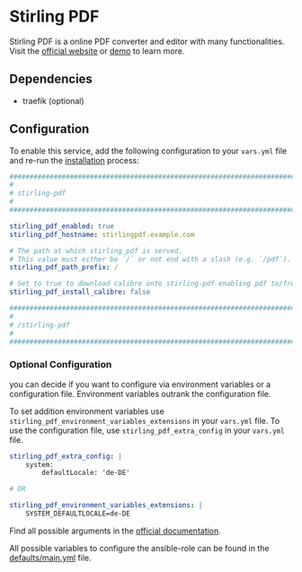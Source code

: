 # Stirling PDF
Stirling PDF is a online PDF converter and editor with many functionalities. Visit the [official website](https://www.stirlingpdf.com) or [demo](https://stirlingpdf.io) to learn more.

## Dependencies
- traefik (optional)

## Configuration
To enable this service, add the following configuration to your `vars.yml` file and re-run the [installation](../installing.md) process:

```yaml
########################################################################
#                                                                      #
# stirling-pdf                                                         #
#                                                                      #
########################################################################

stirling_pdf_enabled: true
stirling_pdf_hostname: stirlingpdf.example.com

# The path at which stirling_pdf is served.
# This value must either be `/` or not end with a slash (e.g. `/pdf`).
stirling_pdf_path_prefix: /

# Set to true to download calibre onto stirling-pdf enabling pdf to/from book and advanced html conversion | default false
stirling_pdf_install_calibre: false

########################################################################
#                                                                      #
# /stirling-pdf                                                        #
#                                                                      #
########################################################################
```
### Optional Configuration
you can decide if you want to configure via environment variables or a configuration file. Environment variables outrank the configuration file.

To set addition environment variables use `stirling_pdf_environment_variables_extensions` in your `vars.yml` file.
To use the configuration file, use `stirling_pdf_extra_config` in your `vars.yml` file.

```yaml
stirling_pdf_extra_config: |
  	system:
    	defaultLocale: 'de-DE'

# OR

stirling_pdf_environment_variables_extensions: |
	SYSTEM_DEFAULTLOCALE=de-DE
```

Find all possible arguments in the [official documentation](https://docs.stirlingpdf.com/Advanced%20Configuration/How%20to%20add%20configurations).

All possible variables to configure the ansible-role can be found in the [defaults/main.yml](https://github.com/Bergruebe/ansible-role-stirling-pdf/blob/main/defaults/main.yml) file.
